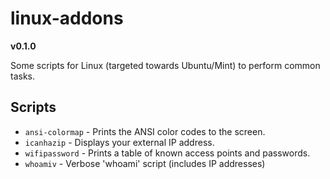 linux-addons
==========
**v0.1.0**

Some scripts for Linux (targeted towards Ubuntu/Mint) to perform common tasks.

Scripts
---------
 * `ansi-colormap` - Prints the ANSI color codes to the screen.
 * `icanhazip` - Displays your external IP address.
 * `wifipassword` - Prints a table of known access points and passwords.
 * `whoamiv` - Verbose 'whoami' script (includes IP addresses)
